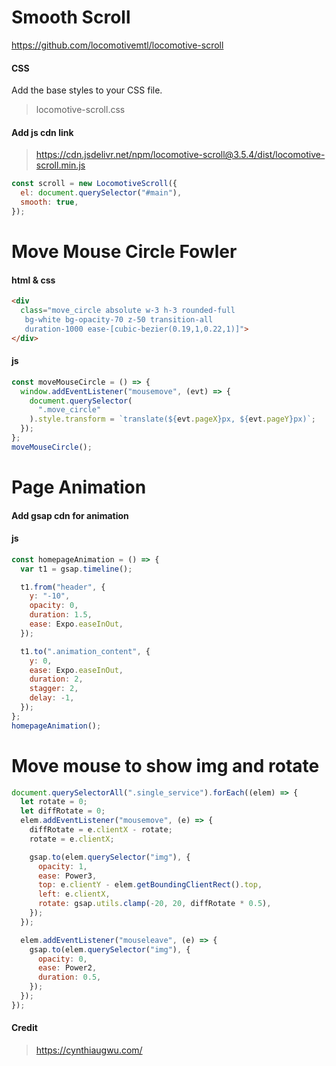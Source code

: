 # Smooth Scroll

https://github.com/locomotivemtl/locomotive-scroll

#### CSS

Add the base styles to your CSS file.

> locomotive-scroll.css

#### Add js cdn link

> https://cdn.jsdelivr.net/npm/locomotive-scroll@3.5.4/dist/locomotive-scroll.min.js

```js
const scroll = new LocomotiveScroll({
  el: document.querySelector("#main"),
  smooth: true,
});
```

# Move Mouse Circle Fowler

#### html & css
```html
<div
  class="move_circle absolute w-3 h-3 rounded-full
   bg-white bg-opacity-70 z-50 transition-all 
   duration-1000 ease-[cubic-bezier(0.19,1,0.22,1)]">
</div>
```

#### js

```js
const moveMouseCircle = () => {
  window.addEventListener("mousemove", (evt) => {
    document.querySelector(
      ".move_circle"
    ).style.transform = `translate(${evt.pageX}px, ${evt.pageY}px)`;
  });
};
moveMouseCircle();
```

# Page Animation

#### Add gsap cdn for animation

> <script src="https://cdnjs.cloudflare.com/ajax/libs/gsap/3.12.3/gsap.min.js"></script>

#### js

```js
const homepageAnimation = () => {
  var t1 = gsap.timeline();

  t1.from("header", {
    y: "-10",
    opacity: 0,
    duration: 1.5,
    ease: Expo.easeInOut,
  });

  t1.to(".animation_content", {
    y: 0,
    ease: Expo.easeInOut,
    duration: 2,
    stagger: 2,
    delay: -1,
  });
};
homepageAnimation();
```

# Move mouse to show img and rotate

```js
document.querySelectorAll(".single_service").forEach((elem) => {
  let rotate = 0;
  let diffRotate = 0;
  elem.addEventListener("mousemove", (e) => {
    diffRotate = e.clientX - rotate;
    rotate = e.clientX;

    gsap.to(elem.querySelector("img"), {
      opacity: 1,
      ease: Power3,
      top: e.clientY - elem.getBoundingClientRect().top,
      left: e.clientX,
      rotate: gsap.utils.clamp(-20, 20, diffRotate * 0.5),
    });
  });

  elem.addEventListener("mouseleave", (e) => {
    gsap.to(elem.querySelector("img"), {
      opacity: 0,
      ease: Power2,
      duration: 0.5,
    });
  });
});
```

#### Credit

> https://cynthiaugwu.com/
